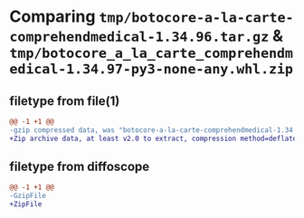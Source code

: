# Comparing `tmp/botocore-a-la-carte-comprehendmedical-1.34.96.tar.gz` & `tmp/botocore_a_la_carte_comprehendmedical-1.34.97-py3-none-any.whl.zip`

## filetype from file(1)

```diff
@@ -1 +1 @@
-gzip compressed data, was "botocore-a-la-carte-comprehendmedical-1.34.96.tar", last modified: Thu May  2 01:01:14 2024, max compression
+Zip archive data, at least v2.0 to extract, compression method=deflate
```

## filetype from diffoscope

```diff
@@ -1 +1 @@
-GzipFile
+ZipFile
```

